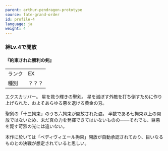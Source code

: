 ```yaml
---
parent: arthur-pendragon-prototype
source: fate-grand-order
id: profile-4
language: ja
weight: 4
---
```


### 絆Lv.4で開放

#### 『約束された勝利の剣』

<table>
  <tr><td>ランク</td><td>EX</td></tr>
  <tr><td>種別</td><td>？？？</td></tr>
</table>

エクスカリバー。
星を救う輝きの聖剣。
星を滅ぼす外敵を打ち倒すために作り上げられた、およそあらゆる悪を退ける黄金の刃。

聖剣の「十三拘束」のうち六拘束が開放された姿。
半数である七拘束以上の開放ではないため、未だ真の力を発揮できてはいないものの───それでも、巨悪を斃す苛烈の光には違いない。

本作に於いては「ベディヴィエール拘束」開放が自動承認されており、巨いなるものとの決戦が想定されていると思しい。
